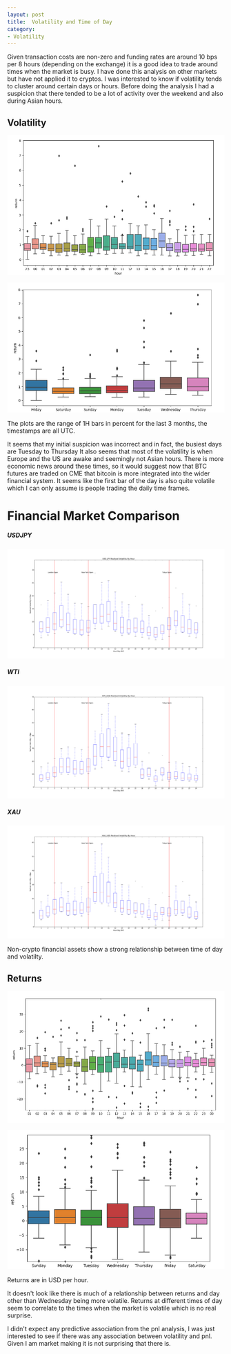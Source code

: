 ```yaml
---
layout: post
title:  Volatility and Time of Day
category:
- Volatility
---
```


Given transaction costs are non-zero and funding rates are around 10 bps per 8 hours (depending on the exchange) it is
a good idea to trade around times when the market is busy. I have done this analysis on other markets but have not applied it to cryptos.
I was interested to know if volatility tends to cluster around certain days or hours. Before doing the analysis I had a suspicion that there tended to be
a lot of activity over the weekend and also during Asian hours.

## Volatility

![volatility-plot](/assets/2020-12-15/box-plot-hour.png)

![volatility-weekday-plot](/assets/2020-12-15/box-plot-day.png)

The plots are the range of 1H bars in percent for the last 3 months, the timestamps are all UTC.

It seems that my initial suspicion was incorrect and in fact, the busiest days are Tuesday to Thursday
It also seems that most of the volatility is when Europe and the US are awake and seemingly not Asian hours.
There is more economic news around these times, so it would suggest now that BTC futures are traded on CME that bitcoin is more integrated into the wider financial system.
It seems like the first bar of the day is also quite volatile which I can only assume is people trading the daily time frames.

# Financial Market Comparison

##### USDJPY
![usdjpy](/assets/2020-12-15/usdjpy-rv-hour.png)
##### WTI
![wti](/assets/2020-12-15/wti-rv-hour.png)
##### XAU
![xau](/assets/2020-12-15/xau-rv-hour.png)

Non-crypto financial assets show a strong relationship between time of day and volatilty.

## Returns

![returns-hour-plot](/assets/2020-12-15/returns-hour.png)

![returns-weekday-plot](/assets/2020-12-15/returns-day.png)

Returns are in USD per hour.

It doesn't look like there is much of a relationship between returns and day other than Wednesday being more volatile.
Returns at different times of day seem to correlate to the times when the market is volatile which is no real surprise.

I didn't expect any predictive association from the pnl analysis, I was just interested to see if there was any association between volatility and pnl.
Given I am market making it is not surprising that there is.
